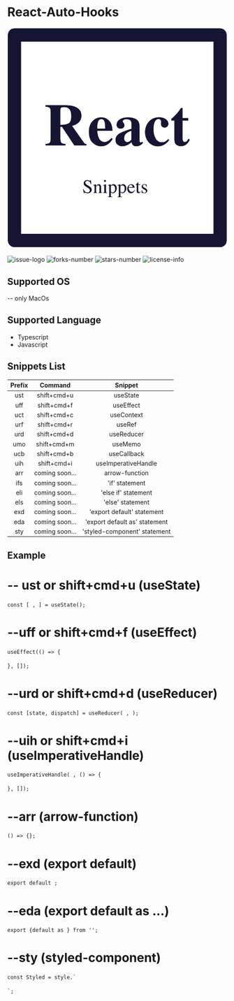 # React-Auto-Hooks

![React-Auto-Hooks-Logo](https://github.com/Maaaaru/React-Auto-Hooks/blob/develop/images/logo.png)

![issue-logo](https://img.shields.io/github/issues/Maaaaru/React-Auto-Hooks)
![forks-number](https://img.shields.io/github/forks/Maaaaru/React-Auto-Hooks)
![stars-number](https://img.shields.io/github/stars/Maaaaru/React-Auto-Hooks)
![license-info](https://img.shields.io/github/license/Maaaaru/React-Auto-Hooks)

## Supported OS
-- only MacOs

## Supported Language
* Typescript
* Javascript 

## Snippets List
|Prefix|Command|Snippet|
|:--:|:--:|:--:|
|ust|shift+cmd+u|useState|
|uff|shift+cmd+f|useEffect|
|uct|shift+cmd+c|useContext|
|urf|shift+cmd+r|useRef|
|urd|shift+cmd+d|useReducer|
|umo|shift+cmd+m|useMemo|
|ucb|shift+cmd+b|useCallback|
|uih|shift+cmd+i|useImperativeHandle|
|arr|coming soon...|arrow-function|
|ifs|coming soon...|'if' statement|
|eli|coming soon...|'else if' statement|
|els|coming soon...|'else' statement|
|exd|coming soon...|'export default' statement|
|eda|coming soon...|'export default as' statement|
|sty|coming soon...|'styled-component' statement|

## Example
# -- ust or shift+cmd+u (useState)

```
const [ , ] = useState(); 

```

# --uff or shift+cmd+f (useEffect)

```
useEffect(() => {

}, []);

```

# --urd or shift+cmd+d (useReducer)

```
const [state, dispatch] = useReducer( , );

```

# --uih or shift+cmd+i (useImperativeHandle)

```
useImperativeHandle( , () => {

}, []);

```

# --arr (arrow-function)

```
() => {};

```

# --exd (export default)

```
export default ;

```

# --eda (export default as ...)

```
export {default as } from '';

```

# --sty (styled-component)

```
const Styled = style.`

`;

```



